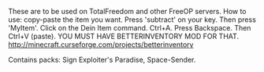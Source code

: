 These are to be used on TotalFreedom and other FreeOP servers. 
How to use: copy-paste the item you want. Press 'subtract' on your key. Then press 'MyItem'. Click on the Dein Item command. Ctrl+A. Press Backspace. Then Ctrl+V (paste). YOU MUST HAVE BETTERINVENTORY MOD FOR THAT. http://minecraft.curseforge.com/projects/betterinventory

Contains packs: Sign Exploiter's Paradise, Space-Sender.
